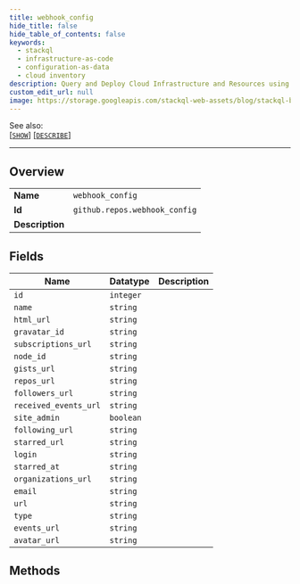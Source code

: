 ```yaml
---
title: webhook_config
hide_title: false
hide_table_of_contents: false
keywords:
  - stackql
  - infrastructure-as-code
  - configuration-as-data
  - cloud inventory
description: Query and Deploy Cloud Infrastructure and Resources using SQL
custom_edit_url: null
image: https://storage.googleapis.com/stackql-web-assets/blog/stackql-blog-post-featured-image.png
---
```

  
    
See also:   
[[` SHOW `]](/docs/language-spec/show) [[` DESCRIBE `]](/docs/language-spec/describe)  
* * * 
## Overview
<table><tbody>
<tr><td><b>Name</b></td><td><code>webhook_config</code></td></tr>
<tr><td><b>Id</b></td><td><code>github.repos.webhook_config</code></td></tr>
<tr><td><b>Description</b></td><td></td></tr>
</tbody></table>

## Fields
| Name | Datatype | Description |
| ---- | -------- | ----------- |
| `id` | `integer` |  |
| `name` | `string` |  |
| `html_url` | `string` |  |
| `gravatar_id` | `string` |  |
| `subscriptions_url` | `string` |  |
| `node_id` | `string` |  |
| `gists_url` | `string` |  |
| `repos_url` | `string` |  |
| `followers_url` | `string` |  |
| `received_events_url` | `string` |  |
| `site_admin` | `boolean` |  |
| `following_url` | `string` |  |
| `starred_url` | `string` |  |
| `login` | `string` |  |
| `starred_at` | `string` |  |
| `organizations_url` | `string` |  |
| `email` | `string` |  |
| `url` | `string` |  |
| `type` | `string` |  |
| `events_url` | `string` |  |
| `avatar_url` | `string` |  |
## Methods
